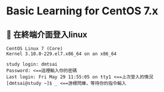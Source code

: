 # Basic Learning for CentOS 7.x

## 📣 在終端介面登入linux

```
CentOS Linux 7 (Core)
Kernel 3.10.0-229.el7.x86_64 on an x86_64

study login: dmtsai
Password: <==這裡輸入你的密碼
Last login: Fri May 29 11:55:05 on tty1 <==上次登入的情況
[dmtsai@study ~]$ _ <==游標閃爍，等待你的指令輸入
```


